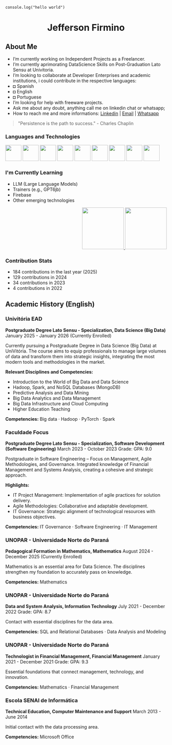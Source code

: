 `console.log("hello world")` 

<div align="center">
  <h1>Jefferson Firmino</h1>
</div>

## About Me

-  I’m currently working on Independent Projects as a Freelancer.
-  I’m currently aprimorating DataScience Skills on Post-Graduation Lato Sensu at Univitoria.
-  I’m looking to collaborate at Developer Enterprises and academic institutions, i could contribute in the respective languages:
  - ◘ Spanish
  - ◘ English
  - ◘ Portuguese
-  I’m looking for help with freeware projects.
-  Ask me about any doubt, anything call me on linkedin chat or whatsapp;
-  How to reach me and more informations: [Linkedin](https://www.linkedin.com/in/professorjefferson) | [Email](mailto:jeffersonfir@gmail.com) | [Whatsapp](https://api.whatsapp.com/send?phone=83996258911&text=Whatsapp)

> "Persistence is the path to success." - Charles Chaplin

### Languages and Technologies

<img src="https://cdn.jsdelivr.net/gh/devicons/devicon/icons/html5/html5-original-wordmark.svg" width="50px" height ="50px" /> <img src="https://cdn.jsdelivr.net/gh/devicons/devicon/icons/css3/css3-original-wordmark.svg" width="50px" height ="50px" /> <img src="https://cdn.jsdelivr.net/gh/devicons/devicon/icons/javascript/javascript-original.svg" width="50px" height ="50px" />
<img src="https://cdn.jsdelivr.net/gh/devicons/devicon/icons/git/git-original-wordmark.svg" width="50px" height ="50px" /> <img src="https://cdn.jsdelivr.net/gh/devicons/devicon/icons/mysql/mysql-original-wordmark.svg" width="50px" height ="50px"/>
<img src="https://cdn.jsdelivr.net/gh/devicons/devicon/icons/python/python-original-wordmark.svg" width="50px" height ="50px" /> <img src="https://cdn.jsdelivr.net/gh/devicons/devicon/icons/bootstrap/bootstrap-plain-wordmark.svg" width="50px" height ="50px" /> <img src="https://cdn.jsdelivr.net/gh/devicons/devicon/icons/java/java-original-wordmark.svg" width="50px" height ="50px" /> <img src="https://cdn.jsdelivr.net/gh/devicons/devicon/icons/react/react-original-wordmark.svg" width="50px" height ="50px"/>

### I'm Currently Learning

- LLM (Large Language Models)
- Trainers (e.g., GPT6jb)
- Firebase
- Other emerging technologies

<div align="right">
  <a href="https://github.com/jeffersonfirmino">
    <img height="130em" src="https://github-readme-stats.vercel.app/api/top-langs/?username=jeffersonfirmino&layout=compact&langs_count=7&theme=dracula"/>
    <img height="130em" src="https://github-readme-stats.vercel.app/api?username=jeffersonfirmino&show_icons=true&theme=dracula&include_all_commits=true&count_private=true"/>
  </a>
</div>

### Contribution Stats

- 184 contributions in the last year (2025)
- 129 contributions in 2024
- 34 contributions in 2023
- 4 contributions in 2022

## Academic History (English)

### Univitória EAD
**Postgraduate Degree Lato Sensu - Specialization, Data Science (Big Data)**
January 2025 - January 2026 (Currently Enrolled)

Currently pursuing a Postgraduate Degree in Data Science (Big Data) at UniVitória. The course aims to equip professionals to manage large volumes of data and transform them into strategic insights, integrating the most modern tools and methodologies in the market.

**Relevant Disciplines and Competencies:**

- Introduction to the World of Big Data and Data Science
- Hadoop, Spark, and NoSQL Databases (MongoDB)
- Predictive Analysis and Data Mining
- Big Data Analytics and Data Management
- Big Data Infrastructure and Cloud Computing
- Higher Education Teaching

**Competencies:** Big data · Hadoop · PyTorch · Spark

### Faculdade Focus
**Postgraduate Degree Lato Sensu - Specialization, Software Development (Software Engineering)**
March 2023 - October 2023
Grade: GPA: 9.0

Postgraduate in Software Engineering – Focus on Management, Agile Methodologies, and Governance. Integrated knowledge of Financial Management and Systems Analysis, creating a cohesive and strategic approach.

**Highlights:**

- IT Project Management: Implementation of agile practices for solution delivery.
- Agile Methodologies: Collaborative and adaptable development.
- IT Governance: Strategic alignment of technological resources with business objectives.

**Competencies:** IT Governance · Software Engineering · IT Management

### UNOPAR - Universidade Norte do Paraná
**Pedagogical Formation in Mathematics, Mathematics**
August 2024 - December 2025 (Currently Enrolled)

Mathematics is an essential area for Data Science. The disciplines strengthen my foundation to accurately pass on knowledge.

**Competencies:** Mathematics

### UNOPAR - Universidade Norte do Paraná
**Data and System Analysis, Information Technology**
July 2021 - December 2022
Grade: GPA: 8.7

Contact with essential disciplines for the data area.

**Competencies:** SQL and Relational Databases · Data Analysis and Modeling

### UNOPAR - Universidade Norte do Paraná
**Technologist in Financial Management, Financial Management**
January 2021 - December 2021
Grade: GPA: 9.3

Essential foundations that connect management, technology, and innovation.

**Competencies:** Mathematics · Financial Management

### Escola SENAI de Informática
**Technical Education, Computer Maintenance and Support**
March 2013 - June 2014

Initial contact with the data processing area.

**Competencies:** Microsoft Office